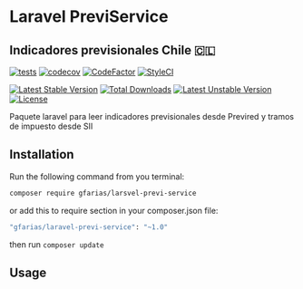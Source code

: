 # Laravel PreviService 
## Indicadores previsionales Chile 🇨🇱

[![tests](https://github.com/GuillermoFarias/laravel-previ-service/actions/workflows/tests.yml/badge.svg?branch=master)](https://github.com/GuillermoFarias/laravel-previ-service/actions/workflows/tests.yml)
[![codecov](https://codecov.io/gh/GuillermoFarias/laravel-previ-service/branch/master/graph/badge.svg?token=HVGSSZKQOC)](https://codecov.io/gh/GuillermoFarias/laravel-previ-service)
[![CodeFactor](https://www.codefactor.io/repository/github/guillermofarias/laravel-previ-service/badge)](https://www.codefactor.io/repository/github/guillermofarias/laravel-previ-service)
[![StyleCI](https://github.styleci.io/repos/361124148/shield?branch=master)](https://github.styleci.io/repos/361124148?branch=master)

[![Latest Stable Version](https://poser.pugx.org/gfarias/previ-service/v)](//packagist.org/packages/gfarias/previ-service) 
[![Total Downloads](https://poser.pugx.org/gfarias/previ-service/downloads)](//packagist.org/packages/gfarias/previ-service) 
[![Latest Unstable Version](https://poser.pugx.org/gfarias/previ-service/v/unstable)](//packagist.org/packages/gfarias/previ-service) 
[![License](https://poser.pugx.org/gfarias/previ-service/license)](//packagist.org/packages/gfarias/previ-service)

Paquete laravel para leer indicadores previsionales desde Previred y tramos de impuesto desde SII


## Installation

Run the following command from you terminal:

```bash
composer require gfarias/larsvel-previ-service
```

or add this to require section in your composer.json file:

```bash
"gfarias/laravel-previ-service": "~1.0"
```

then run ```composer update```

## Usage
